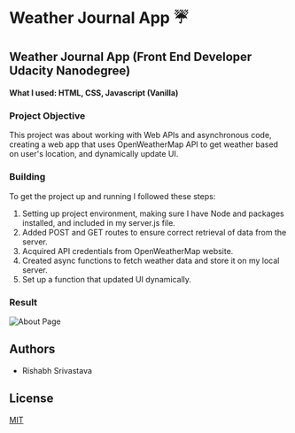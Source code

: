 # Weather Journal App :umbrella:

## Weather Journal App (Front End Developer Udacity Nanodegree)
#### What I used: HTML, CSS, Javascript (Vanilla)


### Project Objective

This project was about working with Web APIs and asynchronous code, creating a web app that uses OpenWeatherMap API to get weather based on user's location, and dynamically update UI.

### Building
To get the project up and running I followed these steps:

1. Setting up project environment, making sure I have Node and packages installed, and included in my server.js file.
1. Added POST and GET routes to ensure correct retrieval of data from the server.
1. Acquired API credentials from OpenWeatherMap website.
1. Created async functions to fetch weather data and store it on my local server. 
1. Set up a function that updated UI dynamically.


### Result 
![About Page](https://github.com/iamRishabh07/Project-Previews/blob/master/Weather-Journal-App-About.png)



## Authors

* Rishabh Srivastava

## License
[MIT](https://choosealicense.com/licenses/mit/)
